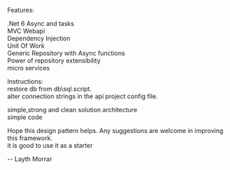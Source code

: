 Features:

.Net  6
Async and tasks  
MVC Webapi  
Dependency Injection   
Unit Of Work  
Generic Repository with Async functions  
Power of repository extensibility  
micro services  
  
Instructions:  
restore db from db\sql.script.  
alter connection strings in the api project  config file.  

simple,strong and clean solution architecture  
simple code   

Hope this design pattern helps. Any suggestions are welcome in improving this framework.  
it is good to use it as a starter   

-- Layth Morrar  
